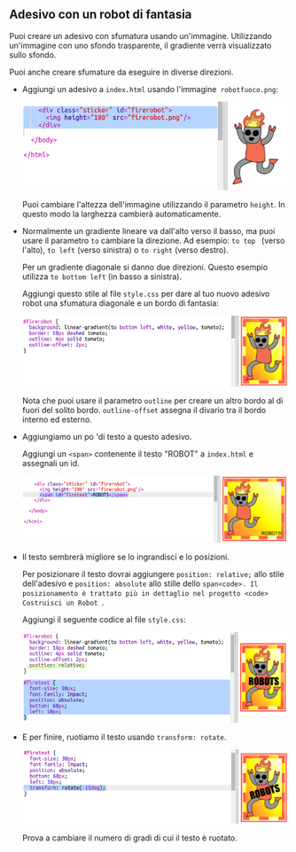 ## Adesivo con un robot di fantasia

Puoi creare un adesivo con sfumatura usando un'immagine. Utilizzando un'immagine con uno sfondo trasparente, il gradiente verrà visualizzato sullo sfondo.

Puoi anche creare sfumature da eseguire in diverse direzioni.

+ Aggiungi un adesivo a ` index.html ` usando l'immagine` robotfuoco.png`:
    
    ![screenshot](images/stickers-fire-html.png)
    
    Puoi cambiare l'altezza dell'immagine utilizzando il parametro `height`. In questo modo la larghezza cambierà automaticamente.

+ Normalmente un gradiente lineare va dall'alto verso il basso, ma puoi usare il parametro ` to ` cambiare la direzione. Ad esempio: `to top ` (verso l'alto), ` to left ` (verso sinistra) o ` to right ` (verso destro).
    
    Per un gradiente diagonale si danno due direzioni. Questo esempio utilizza ` to bottom left ` (in basso a sinistra).
    
    Aggiungi questo stile al file ` style.css ` per dare al tuo nuovo adesivo robot una sfumatura diagonale e un bordo di fantasia:
    
    ![screenshot](images/stickers-fire-gradient.png)
    
    Nota che puoi usare il parametro ` outline ` per creare un altro bordo al di fuori del solito bordo. ` outline-offset ` assegna il divario tra il bordo interno ed esterno.

+ Aggiungiamo un po 'di testo a questo adesivo.
    
    Aggiungi un `<span>` contenente il testo "ROBOT" a ` index.html ` e assegnali un id.
    
    ![screenshot](images/stickers-fire-span.png)

+ Il testo sembrerà migliore se lo ingrandisci e lo posizioni.
    
    Per posizionare il testo dovrai aggiungere ` position: relative; ` allo stile dell'adesivo e ` position: absolute ` allo stille dello `span<code>. Il posizionamento è trattato più in dettaglio nel progetto <code> Costruisci un Robot `.
    
    Aggiungi il seguente codice al file ` style.css `:
    
    ![screenshot](images/stickers-fire-text-style.png)

+ E per finire, ruotiamo il testo usando ` transform: rotate `.
    
    ![screenshot](images/stickers-fire-rotate.png)
    
    Prova a cambiare il numero di gradi di cui il testo è ruotato.
